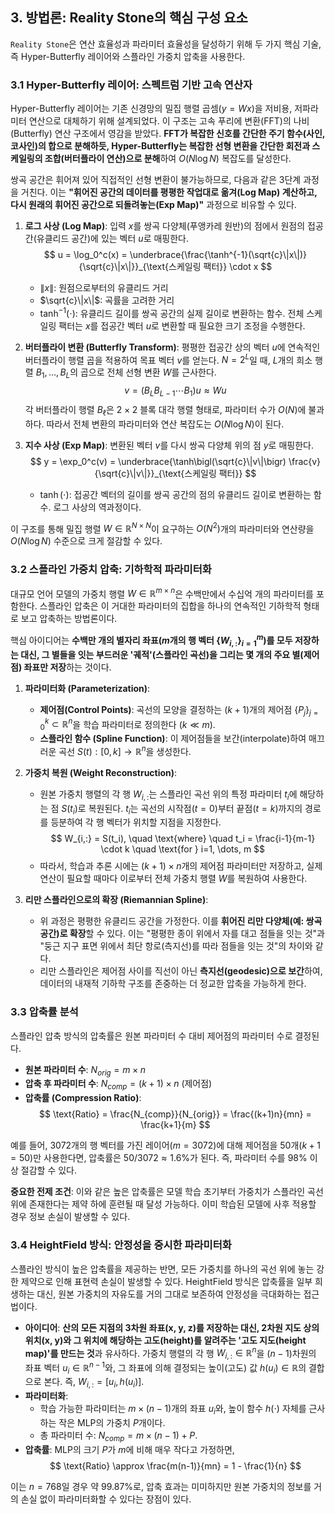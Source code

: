 ## 3. 방법론: Reality Stone의 핵심 구성 요소

`Reality Stone`은 연산 효율성과 파라미터 효율성을 달성하기 위해 두 가지 핵심 기술, 즉 Hyper-Butterfly 레이어와 스플라인 가중치 압축을 사용한다.

### 3.1 Hyper-Butterfly 레이어: 스펙트럼 기반 고속 연산자

Hyper-Butterfly 레이어는 기존 신경망의 밀집 행렬 곱셈($y=Wx$)을 저비용, 저파라미터 연산으로 대체하기 위해 설계되었다. 이 구조는 고속 푸리에 변환(FFT)의 나비(Butterfly) 연산 구조에서 영감을 받았다. **FFT가 복잡한 신호를 간단한 주기 함수(사인, 코사인)의 합으로 분해하듯, Hyper-Butterfly는 복잡한 선형 변환을 간단한 회전과 스케일링의 조합(버터플라이 연산)으로 분해**하여 $O(N \log N)$ 복잡도를 달성한다.

쌍곡 공간은 휘어져 있어 직접적인 선형 변환이 불가능하므로, 다음과 같은 3단계 과정을 거친다. 이는 **"휘어진 공간의 데이터를 평평한 작업대로 옮겨(Log Map) 계산하고, 다시 원래의 휘어진 공간으로 되돌려놓는(Exp Map)"** 과정으로 비유할 수 있다.

1.  **로그 사상 (Log Map)**: 입력 $x$를 쌍곡 다양체(푸앵카레 원반)의 점에서 원점의 접공간(유클리드 공간)에 있는 벡터 $u$로 매핑한다.
    $$
    u = \log_0^c(x) = \underbrace{\frac{\tanh^{-1}(\sqrt{c}\|x\|)}{\sqrt{c}\|x\|}}_{\text{스케일링 팩터}} \cdot x
    $$
    -   $\|x\|$: 원점으로부터의 유클리드 거리
    -   $\sqrt{c}\|x\|$: 곡률을 고려한 거리
    -   $\tanh^{-1}(\cdot)$: 유클리드 길이를 쌍곡 공간의 실제 길이로 변환하는 함수. 전체 스케일링 팩터는 $x$를 접공간 벡터 $u$로 변환할 때 필요한 크기 조정을 수행한다.

2.  **버터플라이 변환 (Butterfly Transform)**: 평평한 접공간 상의 벡터 $u$에 연속적인 버터플라이 행렬 곱을 적용하여 목표 벡터 $v$를 얻는다. $N=2^L$일 때, $L$개의 희소 행렬 $B_1, \dots, B_L$의 곱으로 전체 선형 변환 $W$를 근사한다.
    $$
    v = (B_L B_{L-1} \cdots B_1) u \approx W u
    $$
    각 버터플라이 행렬 $B_\ell$은 $2 \times 2$ 블록 대각 행렬 형태로, 파라미터 수가 $O(N)$에 불과하다. 따라서 전체 변환의 파라미터와 연산 복잡도는 $O(N \log N)$이 된다.

3.  **지수 사상 (Exp Map)**: 변환된 벡터 $v$를 다시 쌍곡 다양체 위의 점 $y$로 매핑한다.
    $$
    y = \exp_0^c(v) = \underbrace{\tanh\bigl(\sqrt{c}\|v\|\bigr) \frac{v}{\sqrt{c}\|v\|}}_{\text{스케일링 팩터}}
    $$
    -   $\tanh(\cdot)$: 접공간 벡터의 길이를 쌍곡 공간의 점의 유클리드 길이로 변환하는 함수. 로그 사상의 역과정이다.

이 구조를 통해 밀집 행렬 $W \in \mathbb{R}^{N \times N}$이 요구하는 $O(N^2)$개의 파라미터와 연산량을 $O(N \log N)$ 수준으로 크게 절감할 수 있다.

### 3.2 스플라인 가중치 압축: 기하학적 파라미터화

대규모 언어 모델의 가중치 행렬 $W \in \mathbb{R}^{m \times n}$은 수백만에서 수십억 개의 파라미터를 포함한다. 스플라인 압축은 이 거대한 파라미터의 집합을 하나의 연속적인 기하학적 형태로 보고 압축하는 방법론이다.

핵심 아이디어는 **수백만 개의 별자리 좌표($m$개의 행 벡터 $\{W_{i,:}\}_{i=1}^m$)를 모두 저장하는 대신, 그 별들을 잇는 부드러운 '궤적'(스플라인 곡선)을 그리는 몇 개의 주요 별(제어점) 좌표만 저장**하는 것이다.

1.  **파라미터화 (Parameterization)**:
    -   **제어점(Control Points)**: 곡선의 모양을 결정하는 $(k+1)$개의 제어점 $\{P_j\}_{j=0}^k \subset \mathbb{R}^n$을 학습 파라미터로 정의한다 ($k \ll m$).
    -   **스플라인 함수 (Spline Function)**: 이 제어점들을 보간(interpolate)하여 매끄러운 곡선 $S(t): [0, k] \to \mathbb{R}^n$을 생성한다.

2.  **가중치 복원 (Weight Reconstruction)**:
    -   원본 가중치 행렬의 각 행 $W_{i,:}$는 스플라인 곡선 위의 특정 파라미터 $t_i$에 해당하는 점 $S(t_i)$로 복원된다. $t_i$는 곡선의 시작점($t=0$)부터 끝점($t=k$)까지의 경로를 등분하여 각 행 벡터가 위치할 지점을 지정한다.
        $$
        W_{i,:} = S(t_i), \quad \text{where} \quad t_i = \frac{i-1}{m-1} \cdot k \quad \text{for } i=1, \dots, m
        $$
    -   따라서, 학습과 추론 시에는 $(k+1) \times n$개의 제어점 파라미터만 저장하고, 실제 연산이 필요할 때마다 이로부터 전체 가중치 행렬 $W$를 복원하여 사용한다.

3.  **리만 스플라인으로의 확장 (Riemannian Spline)**:
    -   위 과정은 평평한 유클리드 공간을 가정한다. 이를 **휘어진 리만 다양체(예: 쌍곡 공간)로 확장**할 수 있다. 이는 "평평한 종이 위에서 자를 대고 점들을 잇는 것"과 "둥근 지구 표면 위에서 최단 항로(측지선)를 따라 점들을 잇는 것"의 차이와 같다.
    -   리만 스플라인은 제어점 사이를 직선이 아닌 **측지선(geodesic)으로 보간**하여, 데이터의 내재적 기하학 구조를 존중하는 더 정교한 압축을 가능하게 한다.

### 3.3 압축률 분석

스플라인 압축 방식의 압축률은 원본 파라미터 수 대비 제어점의 파라미터 수로 결정된다.

-   **원본 파라미터 수**: $N_{orig} = m \times n$
-   **압축 후 파라미터 수**: $N_{comp} = (k+1) \times n$ (제어점)
-   **압축률 (Compression Ratio)**:
    $$
    \text{Ratio} = \frac{N_{comp}}{N_{orig}} = \frac{(k+1)n}{mn} = \frac{k+1}{m}
    $$

예를 들어, 3072개의 행 벡터를 가진 레이어($m=3072$)에 대해 제어점을 50개($k+1=50$)만 사용한다면, 압축률은 $50 / 3072 \approx 1.6\%$가 된다. 즉, 파라미터 수를 98% 이상 절감할 수 있다.

**중요한 전제 조건**: 이와 같은 높은 압축률은 모델 학습 초기부터 가중치가 스플라인 곡선 위에 존재한다는 제약 하에 훈련될 때 달성 가능하다. 이미 학습된 모델에 사후 적용할 경우 정보 손실이 발생할 수 있다.

### 3.4 HeightField 방식: 안정성을 중시한 파라미터화

스플라인 방식이 높은 압축률을 제공하는 반면, 모든 가중치를 하나의 곡선 위에 놓는 강한 제약으로 인해 표현력 손실이 발생할 수 있다. HeightField 방식은 압축률을 일부 희생하는 대신, 원본 가중치의 자유도를 거의 그대로 보존하여 안정성을 극대화하는 접근법이다.

-   **아이디어**: **산의 모든 지점의 3차원 좌표(x, y, z)를 저장하는 대신, 2차원 지도 상의 위치(x, y)와 그 위치에 해당하는 고도(height)를 알려주는 '고도 지도(height map)'를 만드는 것**과 유사하다. 가중치 행렬의 각 행 $W_{i,:} \in \mathbb{R}^n$을 $(n-1)$차원의 좌표 벡터 $u_i \in \mathbb{R}^{n-1}$와, 그 좌표에 의해 결정되는 높이(고도) 값 $h(u_i) \in \mathbb{R}$의 결합으로 본다. 즉, $W_{i,:} = [u_i, h(u_i)]$.
-   **파라미터화**:
    -   학습 가능한 파라미터는 $m \times (n-1)$개의 좌표 $u_i$와, 높이 함수 $h(\cdot)$ 자체를 근사하는 작은 MLP의 가중치 $P$개이다.
    -   총 파라미터 수: $N_{comp} = m \times (n-1) + P$.
-   **압축률**: MLP의 크기 $P$가 $m$에 비해 매우 작다고 가정하면,
$$ \text{Ratio} \approx \frac{m(n-1)}{mn} = 1 - \frac{1}{n} $$

이는 $n=768$일 경우 약 99.87%로, 압축 효과는 미미하지만 원본 가중치의 정보를 거의 손실 없이 파라미터화할 수 있다는 장점이 있다. 